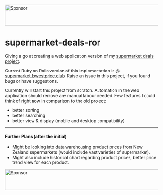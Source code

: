 <a target='_blank' rel='nofollow' href='https://app.codesponsor.io/link/cpr1vW48H3EHMrtJDjCRnhz4/Daniel-ltw/supermarket-deals-ror'>  <img alt='Sponsor' width='888' height='68' src='https://app.codesponsor.io/embed/cpr1vW48H3EHMrtJDjCRnhz4/Daniel-ltw/supermarket-deals-ror.svg' /></a>

supermarket-deals-ror
=====================

Giving a go at creating a web application version of my [supermarket deals project](https://github.com/Daniel-ltw/countdown-nz-deals-parser#countdown-nz-deals-parser). 

Current Ruby on Rails version of this implementation is @ [supermarket.lowestprice.club](http://supermarket.lowestprice.club). 
Raise an issue in this project, if you found bugs or have suggestions. 

Currently will start this project from scratch. 
Automation in the web application should remove any manual labour needed. 
Few features I could think of right now in comparison to the old project: 
* better sorting
* better searching
* better view & display (mobile and desktop compatibility)

- - -

#### Further Plans (after the initial)
* Might be looking into data warehousing product prices from New Zealand supermarkets (would include vast varieties of supermarket). 
* Might also include historical chart regarding product prices, better price trend view for each product. 


<a target='_blank' rel='nofollow' href='https://app.codesponsor.io/link/cpr1vW48H3EHMrtJDjCRnhz4/Daniel-ltw/supermarket-deals-ror'>  <img alt='Sponsor' width='888' height='68' src='https://app.codesponsor.io/embed/cpr1vW48H3EHMrtJDjCRnhz4/Daniel-ltw/supermarket-deals-ror.svg' /></a>
